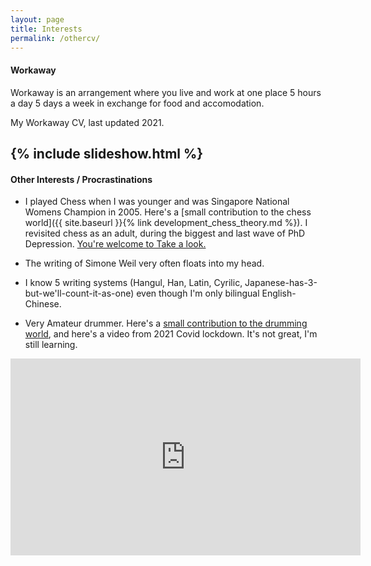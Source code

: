 ```yaml
---
layout: page
title: Interests
permalink: /othercv/
---
```


#### **Workaway**

Workaway is an arrangement where you live and work at one place 5 hours a day 5 days a week in exchange for food and accomodation. 

My Workaway CV, last updated 2021.

{% include slideshow.html %}
<br>
----

#### **Other Interests / Procrastinations**

* I played Chess when I was younger and was Singapore National Womens Champion in 2005. Here's a [small contribution to the chess world]({{ site.baseurl }}{% link development_chess_theory.md %}). I revisited chess as an adult, during the biggest and last wave of PhD Depression. [You're welcome to Take a look.](https://docs.google.com/document/d/1Tej-o315uOPSX_d4_eL9adGrp3Nw02-Qplw4U42ehH4/edit?usp=sharing)

* The writing of Simone Weil very often floats into my head.

* I know 5 writing systems (Hangul, Han, Latin, Cyrilic, Japanese-has-3-but-we'll-count-it-as-one) even though I'm only bilingual English-Chinese.

* Very Amateur drummer. Here's a [small contribution to the drumming
  world](https://twitter.com/suzyahyah/status/1344525618004676609), and here's a video from 2021 Covid lockdown. It's not great, I'm still learning.

<iframe width="560" height="315" src="https://www.youtube.com/embed/G66GelPi-t8?si=ejeLKQGbB87XFPmX" title="YouTube video player" frameborder="0" allow="accelerometer; autoplay; clipboard-write; encrypted-media; gyroscope; picture-in-picture; web-share" referrerpolicy="strict-origin-when-cross-origin" allowfullscreen></iframe>
